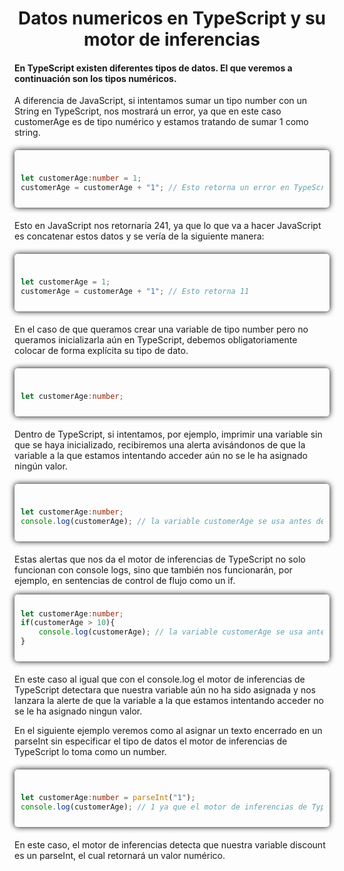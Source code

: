 <h1 align='center'>Datos numericos en TypeScript y su motor de inferencias</h1>

<h4>En TypeScript existen diferentes tipos de datos. El que veremos a continuación son los tipos numéricos.</h4>

<p>
A diferencia de JavaScript, si intentamos sumar un tipo number con un String en TypeScript, nos mostrará un error, ya que en este caso customerAge es de tipo numérico y estamos tratando de sumar 1 como string.
</p>

<div style="margin-top: 20px; box-shadow: 0 0 10px #000; padding: 10px; border-radius: 5px;">

```typescript

let customerAge:number = 1;
customerAge = customerAge + "1"; // Esto retorna un error en TypeScript

```

</div>

<p style="margin-top: 20px;">
Esto en JavaScript nos retornaría 241, ya que lo que va a hacer JavaScript es concatenar estos datos y se vería de la siguiente manera:
</p>

<div style="margin-top: 20px; box-shadow: 0 0 10px #000; padding: 10px; border-radius: 5px;">

```javascript

let customerAge = 1;
customerAge = customerAge + "1"; // Esto retorna 11

```

</div>

<p style="margin-top: 20px;">
En el caso de que queramos crear una variable de tipo number pero no queramos inicializarla aún en TypeScript, debemos obligatoriamente colocar de forma explícita su tipo de dato.
</p>

<div style="margin-top: 20px; box-shadow: 0 0 10px #000; padding: 10px; border-radius: 5px;">

```typescript

let customerAge:number;

```

</div>

<p style="margin-top: 20px;">
Dentro de TypeScript, si intentamos, por ejemplo, imprimir una variable sin que se haya inicializado, recibiremos una alerta avisándonos de que la variable a la que estamos intentando acceder aún no se le ha asignado ningún valor.
</p>

<div style="margin-top: 20px; box-shadow: 0 0 10px #000; padding: 10px; border-radius: 5px;">

```typescript

let customerAge:number;
console.log(customerAge); // la variable customerAge se usa antes de asignarla.

```

</div>


<p style="margin-top: 20px;">
Estas alertas que nos da el motor de inferencias de TypeScript no solo funcionan con console logs, sino que también nos funcionarán, por ejemplo, en sentencias de control de flujo como un if.
</p>

<div style="box-shadow: 0 0 10px #000; padding: 10px; border-radius: 5px;">

```typescript
let customerAge:number;
if(customerAge > 10){
    console.log(customerAge); // la variable customerAge se usa antes de asignarla.
}
```
</div>


<p style="margin-top: 20px;">
En este caso al igual que con el console.log el motor de inferencias de TypeScript detectara que nuestra variable
 aún no ha sido asignada y nos lanzara la alerte de que la variable a la que estamos intentando acceder no se le
 ha asignado ningun valor.
</p>

<p>
En el siguiente ejemplo veremos como al asignar un texto encerrado en un parseInt sin especificar el tipo de datos el motor de inferencias de TypeScript lo toma como un number.
</p>

<div style="margin-top: 20px; box-shadow: 0 0 10px #000; padding: 10px; border-radius: 5px;" >

```typescript

let customerAge:number = parseInt("1");
console.log(customerAge); // 1 ya que el motor de inferencias de TypeScript lo toma como un number

```
</div>


<p style="margin-top: 20px;">
En este caso, el motor de inferencias detecta que nuestra variable discount es un parseInt, el cual retornará un valor numérico.
</p>




